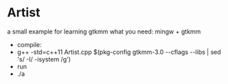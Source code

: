 # Artist
a small example for learning gtkmm
what you need: mingw + gtkmm
<ul>
  <li>compile:</li>
<li>g++ -std=c++11 Artist.cpp $(pkg-config gtkmm-3.0 --cflags --libs | sed 's/ -I/ -isystem /g')</li>
  
  <li>run</li>
  <li>./a</li>
  </ul>
  

